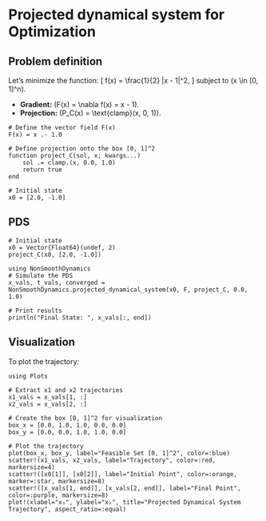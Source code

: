 # Projected dynamical system for Optimization

## Problem definition

Let’s minimize the function:
\[
f(x) = \frac{1}{2} \|x - 1\|^2,
\]
subject to \(x \in [0, 1]^n\).

- **Gradient:** \(F(x) = \nabla f(x) = x - 1\).
- **Projection:** \(P_C(x) = \text{clamp}(x, 0, 1)\).

```@example ex1
# Define the vector field F(x)
F(x) = x .- 1.0

# Define projection onto the box [0, 1]^2
function project_C(sol, x; kwargs...)
    sol .= clamp.(x, 0.0, 1.0)
    return true
end

# Initial state
x0 = [2.0, -1.0]
```

## PDS

```@example ex1
# Initial state
x0 = Vector{Float64}(undef, 2)
project_C(x0, [2.0, -1.0])

using NonSmoothDynamics
# Simulate the PDS
x_vals, t_vals, converged = NonSmoothDynamics.projected_dynamical_system(x0, F, project_C, 0.0, 1.0)

# Print results
println("Final State: ", x_vals[:, end])
```

## Visualization

To plot the trajectory:

```@example ex1
using Plots

# Extract x1 and x2 trajectories
x1_vals = x_vals[1, :]
x2_vals = x_vals[2, :]

# Create the box [0, 1]^2 for visualization
box_x = [0.0, 1.0, 1.0, 0.0, 0.0]
box_y = [0.0, 0.0, 1.0, 1.0, 0.0]

# Plot the trajectory
plot(box_x, box_y, label="Feasible Set [0, 1]^2", color=:blue)
scatter!(x1_vals, x2_vals, label="Trajectory", color=:red, markersize=4)
scatter!([x0[1]], [x0[2]], label="Initial Point", color=:orange, marker=:star, markersize=8)
scatter!([x_vals[1, end]], [x_vals[2, end]], label="Final Point", color=:purple, markersize=8)
plot!(xlabel="x₁", ylabel="x₂", title="Projected Dynamical System Trajectory", aspect_ratio=:equal)
```
